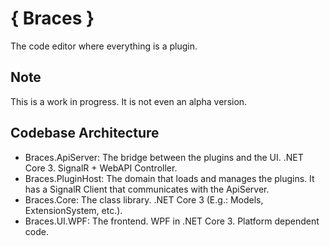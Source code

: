 # \{ Braces \}

The code editor where everything is a plugin.


## Note

This is a work in progress. It is not even an alpha version.


## Codebase Architecture

- Braces.ApiServer: The bridge between the plugins and the UI. .NET Core 3. SignalR + WebAPI Controller.
- Braces.PluginHost: The domain that loads and manages the plugins. It has a SignalR Client that communicates with the ApiServer.
- Braces.Core: The class library. .NET Core 3 (E.g.: Models, ExtensionSystem, etc.).
- Braces.UI.WPF: The frontend. WPF in .NET Core 3. Platform dependent code.
